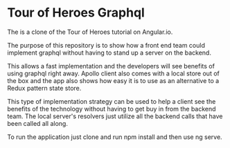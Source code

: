 # Tour of Heroes Graphql

The is a clone of the Tour of Heroes tutorial on Angular.io. 

The purpose of this repository is to show how a front end team could implement graphql without having to stand up a server on the backend.

This allows a fast implementation and the developers will see benefits of using graphql right away.
Apollo client also comes with a local store out of the box and the app also shows how easy it is to use as an alternative to a Redux pattern state store.

This type of implementation strategy can be used to help a client see the benefits of the technology without having to get buy in from the backend team.
The local server's resolvers just utilize all the backend calls that have been called all along. 

To run the application just clone and run npm install and then use ng serve. 


